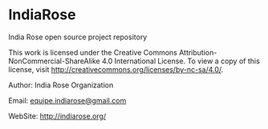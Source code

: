 # IndiaRose
India Rose open source project repository

This work is licensed under the Creative Commons Attribution-NonCommercial-ShareAlike 4.0 International License. 
To view a copy of this license, visit http://creativecommons.org/licenses/by-nc-sa/4.0/.

Author: India Rose Organization

Email: equipe.indiarose@gmail.com

WebSite: http://indiarose.org/


